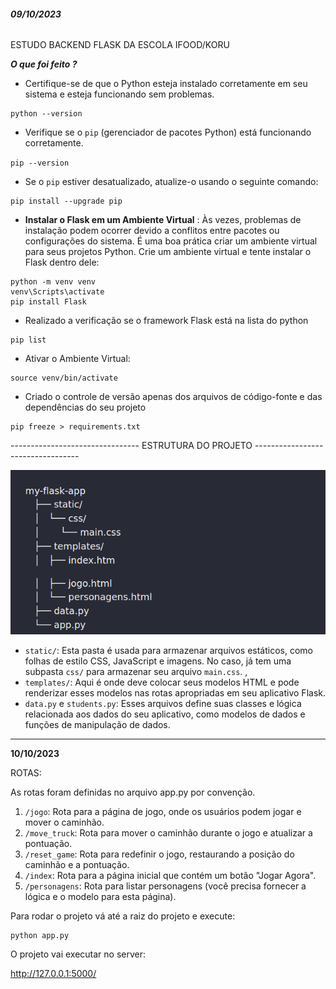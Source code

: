 ###### **09/10/2023**

ESTUDO BACKEND FLASK DA ESCOLA IFOOD/KORU

***O que foi feito ?***

* Certifique-se de que o Python esteja instalado corretamente em seu sistema e esteja funcionando sem problemas.

```
python --version
```

* Verifique se o `pip` (gerenciador de pacotes Python) está funcionando corretamente.

`pip --version`

* Se o `pip` estiver desatualizado, atualize-o usando o seguinte comando:

```
pip install --upgrade pip
```

* **Instalar o Flask em um Ambiente Virtual** : Às vezes, problemas de instalação podem ocorrer devido a conflitos entre pacotes ou configurações do sistema. É uma boa prática criar um ambiente virtual para seus projetos Python. Crie um ambiente virtual e tente instalar o Flask dentro dele:

```
python -m venv venv
venv\Scripts\activate
pip install Flask
```

* Realizado a verificação se o framework Flask está na lista do python

```
pip list
```

* Ativar o Ambiente Virtual:

```
source venv/bin/activate

```

* Criado o controle de versão apenas dos arquivos de código-fonte e das dependências do seu projeto

```
pip freeze > requirements.txt

```

--------------------------------       ESTRUTURA DO PROJETO  ----------------------------------


![1697041226996](image/README/1697041226996.png)

* `static/`: Esta pasta é usada para armazenar arquivos estáticos, como folhas de estilo CSS, JavaScript e imagens. No caso,  já tem uma subpasta `css/` para armazenar seu arquivo `main.css`.		,
* `templates/`: Aqui é onde  deve colocar seus modelos HTML e pode renderizar esses modelos nas rotas apropriadas em seu aplicativo Flask.
* `data.py` e `students.py`: Esses arquivos define suas classes e lógica relacionada aos dados do seu aplicativo, como modelos de dados e funções de manipulação de dados.

---

**10/10/2023**

ROTAS:

As rotas foram definidas no arquivo app.py por convenção.

1. `/jogo`: Rota para a página de jogo, onde os usuários podem jogar e mover o caminhão.
2. `/move_truck`: Rota para mover o caminhão durante o jogo e atualizar a pontuação.
3. `/reset_game`: Rota para redefinir o jogo, restaurando a posição do caminhão e a pontuação.
4. `/index`: Rota para a página inicial que contém um botão "Jogar Agora".
5. `/personagens`: Rota para listar personagens (você precisa fornecer a lógica e o modelo para esta página).


Para rodar o projeto vá até a raiz do projeto e execute:

```
python app.py
```

O projeto vai executar no server:

http://127.0.0.1:5000/

